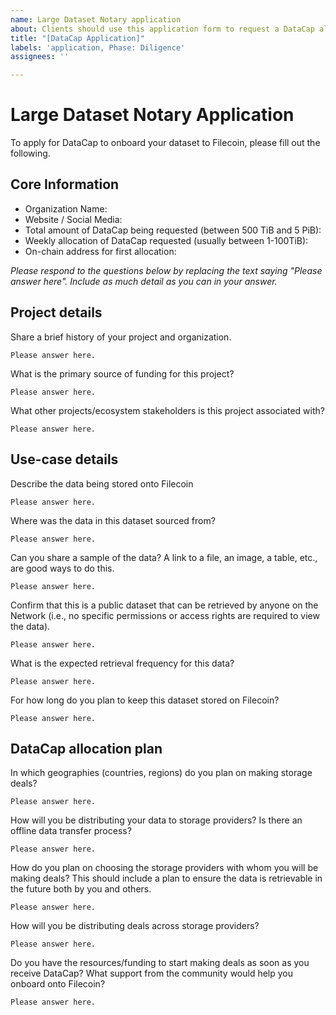 ```yaml
---
name: Large Dataset Notary application
about: Clients should use this application form to request a DataCap allocation via a LDN for a dataset
title: "[DataCap Application]"
labels: 'application, Phase: Diligence'
assignees: ''

---
```

# Large Dataset Notary Application

To apply for DataCap to onboard your dataset to Filecoin, please fill out the following.

## Core Information
- Organization Name: 
- Website / Social Media:
- Total amount of DataCap being requested (between 500 TiB and 5 PiB):
- Weekly allocation of DataCap requested (usually between 1-100TiB):
- On-chain address for first allocation:

_Please respond to the questions below by replacing the text saying "Please answer here". Include as much detail as you can in your answer._

## Project details

Share a brief history of your project and organization.
```
Please answer here.
```

What is the primary source of funding for this project?
```
Please answer here.
```

What other projects/ecosystem stakeholders is this project associated with?
```
Please answer here.
```

## Use-case details

Describe the data being stored onto Filecoin
```
Please answer here.
```

Where was the data in this dataset sourced from?
```
Please answer here.
```

Can you share a sample of the data? A link to a file, an image, a table, etc., are good ways to do this. 
```
Please answer here.
```
        
Confirm that this is a public dataset that can be retrieved by anyone on the Network (i.e., no specific permissions or access rights are required to view the data).
```
Please answer here.
```

What is the expected retrieval frequency for this data?
```
Please answer here.
```

For how long do you plan to keep this dataset stored on Filecoin?
```
Please answer here.
```


## DataCap allocation plan

In which geographies (countries, regions) do you plan on making storage deals?
```
Please answer here.
```

How will you be distributing your data to storage providers? Is there an offline data transfer process?
```
Please answer here.
```

How do you plan on choosing the storage providers with whom you will be making deals? This should include a plan to ensure the data is retrievable in the future both by you and others.
```
Please answer here.
```

How will you be distributing deals across storage providers?
```
Please answer here.
```

Do you have the resources/funding to start making deals as soon as you receive DataCap? What support from the community would help you onboard onto Filecoin?
```
Please answer here.
```